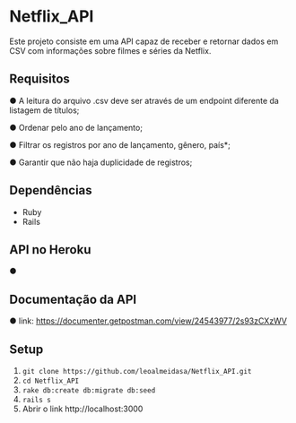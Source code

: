 # Netflix_API
Este projeto consiste em uma API capaz de receber e retornar dados em CSV com informações sobre filmes e séries da Netflix.

## Requisitos

● A leitura do arquivo .csv deve ser através de um endpoint diferente da listagem de títulos;

● Ordenar pelo ano de lançamento;

● Filtrar os registros por ano de lançamento, gênero, país*;

● Garantir que não haja duplicidade de registros;

## Dependências

- Ruby
- Rails 


## API no Heroku
● 

## Documentação da API

● link: https://documenter.getpostman.com/view/24543977/2s93zCXzWV 


## Setup

1. `git clone https://github.com/leoalmeidasa/Netflix_API.git`
2. `cd Netflix_API`
3. `rake db:create db:migrate db:seed`
4. `rails s`
5. Abrir o link http://localhost:3000
